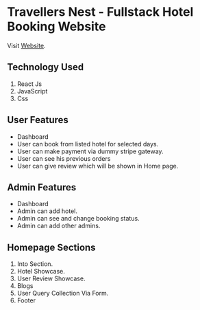 # Travellers Nest - Fullstack Hotel Booking Website

Visit [Website](https://travellers-nest.web.app/).

## Technology Used

1. React Js
2. JavaScript
3. Css

## User Features

- Dashboard
- User can book from listed hotel for selected days.
- User can make payment via dummy stripe gateway.
- User can see his previous orders
- User can give review which will be shown in Home page.

## Admin Features 

- Dashboard
- Admin can add hotel.
- Admin can see and change booking status.
- Admin can add other admins.

## Homepage Sections

1. Into Section.
2. Hotel Showcase.
3. User Review Showcase.
4. Blogs
5. User Query Collection Via Form.
6. Footer

